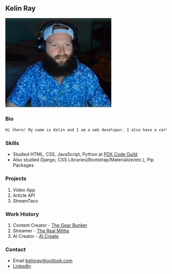 ## Kelin Ray

![I'm Batman](FB.png "Batman")

### Bio

```markdown
Hi there! My name is Kelin and I am a web developer. I also have a certificate from a Python based bootcamp. In my spare time, I like to stream games on Twitch and YouTube. I've also been experimenting with AI to create content for my websites and social media channels. If you need help creating content, please let me know and I'll be happy to offer you a free example. Thanks!
```
### Skills

- Studied HTML, CSS, JavaScript, Python at [PDX Code Guild](https://pdxcodeguild.com/)
- Also studied Django, CSS Libraries(Bootstrap/Materialize/etc.), Pip Packages

### Projects
1. Video App
2. Article API
3. StreamTaco

### Work History

1. Content Creator - [The Gear Bunker](https://www.thegearbunker.com/author/kelin-ray/)
2. Streamer - [The Real Militia](http://therealmilitia.com/)
3. AI Creator - [AI Create](aicreatedcontent.blogspot.com)

### Contact

- Email <kelinray@outlook.com>
- [LinkedIn](https://www.linkedin.com/in/kelin-ray-601469248/)
